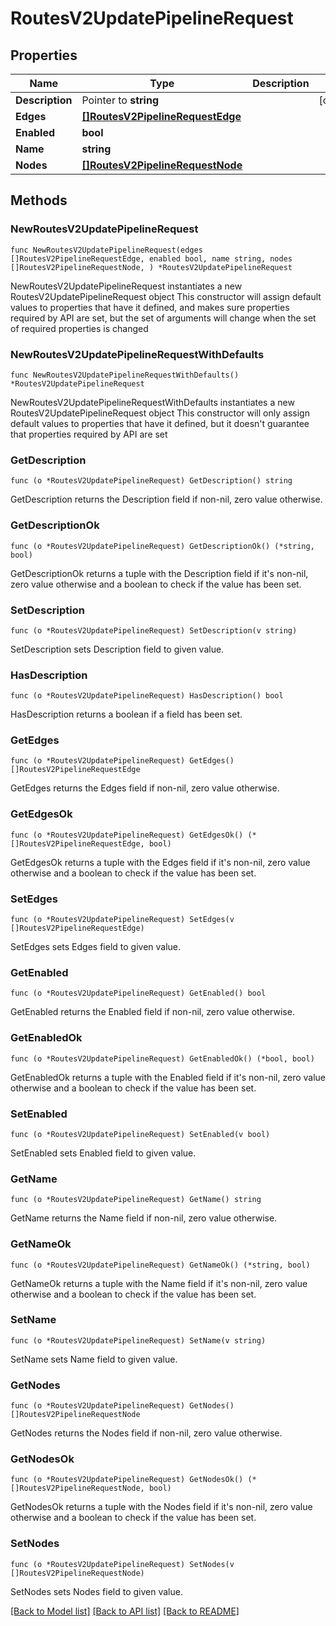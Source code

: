 # RoutesV2UpdatePipelineRequest

## Properties

Name | Type | Description | Notes
------------ | ------------- | ------------- | -------------
**Description** | Pointer to **string** |  | [optional] 
**Edges** | [**[]RoutesV2PipelineRequestEdge**](RoutesV2PipelineRequestEdge.md) |  | 
**Enabled** | **bool** |  | 
**Name** | **string** |  | 
**Nodes** | [**[]RoutesV2PipelineRequestNode**](RoutesV2PipelineRequestNode.md) |  | 

## Methods

### NewRoutesV2UpdatePipelineRequest

`func NewRoutesV2UpdatePipelineRequest(edges []RoutesV2PipelineRequestEdge, enabled bool, name string, nodes []RoutesV2PipelineRequestNode, ) *RoutesV2UpdatePipelineRequest`

NewRoutesV2UpdatePipelineRequest instantiates a new RoutesV2UpdatePipelineRequest object
This constructor will assign default values to properties that have it defined,
and makes sure properties required by API are set, but the set of arguments
will change when the set of required properties is changed

### NewRoutesV2UpdatePipelineRequestWithDefaults

`func NewRoutesV2UpdatePipelineRequestWithDefaults() *RoutesV2UpdatePipelineRequest`

NewRoutesV2UpdatePipelineRequestWithDefaults instantiates a new RoutesV2UpdatePipelineRequest object
This constructor will only assign default values to properties that have it defined,
but it doesn't guarantee that properties required by API are set

### GetDescription

`func (o *RoutesV2UpdatePipelineRequest) GetDescription() string`

GetDescription returns the Description field if non-nil, zero value otherwise.

### GetDescriptionOk

`func (o *RoutesV2UpdatePipelineRequest) GetDescriptionOk() (*string, bool)`

GetDescriptionOk returns a tuple with the Description field if it's non-nil, zero value otherwise
and a boolean to check if the value has been set.

### SetDescription

`func (o *RoutesV2UpdatePipelineRequest) SetDescription(v string)`

SetDescription sets Description field to given value.

### HasDescription

`func (o *RoutesV2UpdatePipelineRequest) HasDescription() bool`

HasDescription returns a boolean if a field has been set.

### GetEdges

`func (o *RoutesV2UpdatePipelineRequest) GetEdges() []RoutesV2PipelineRequestEdge`

GetEdges returns the Edges field if non-nil, zero value otherwise.

### GetEdgesOk

`func (o *RoutesV2UpdatePipelineRequest) GetEdgesOk() (*[]RoutesV2PipelineRequestEdge, bool)`

GetEdgesOk returns a tuple with the Edges field if it's non-nil, zero value otherwise
and a boolean to check if the value has been set.

### SetEdges

`func (o *RoutesV2UpdatePipelineRequest) SetEdges(v []RoutesV2PipelineRequestEdge)`

SetEdges sets Edges field to given value.


### GetEnabled

`func (o *RoutesV2UpdatePipelineRequest) GetEnabled() bool`

GetEnabled returns the Enabled field if non-nil, zero value otherwise.

### GetEnabledOk

`func (o *RoutesV2UpdatePipelineRequest) GetEnabledOk() (*bool, bool)`

GetEnabledOk returns a tuple with the Enabled field if it's non-nil, zero value otherwise
and a boolean to check if the value has been set.

### SetEnabled

`func (o *RoutesV2UpdatePipelineRequest) SetEnabled(v bool)`

SetEnabled sets Enabled field to given value.


### GetName

`func (o *RoutesV2UpdatePipelineRequest) GetName() string`

GetName returns the Name field if non-nil, zero value otherwise.

### GetNameOk

`func (o *RoutesV2UpdatePipelineRequest) GetNameOk() (*string, bool)`

GetNameOk returns a tuple with the Name field if it's non-nil, zero value otherwise
and a boolean to check if the value has been set.

### SetName

`func (o *RoutesV2UpdatePipelineRequest) SetName(v string)`

SetName sets Name field to given value.


### GetNodes

`func (o *RoutesV2UpdatePipelineRequest) GetNodes() []RoutesV2PipelineRequestNode`

GetNodes returns the Nodes field if non-nil, zero value otherwise.

### GetNodesOk

`func (o *RoutesV2UpdatePipelineRequest) GetNodesOk() (*[]RoutesV2PipelineRequestNode, bool)`

GetNodesOk returns a tuple with the Nodes field if it's non-nil, zero value otherwise
and a boolean to check if the value has been set.

### SetNodes

`func (o *RoutesV2UpdatePipelineRequest) SetNodes(v []RoutesV2PipelineRequestNode)`

SetNodes sets Nodes field to given value.



[[Back to Model list]](../README.md#documentation-for-models) [[Back to API list]](../README.md#documentation-for-api-endpoints) [[Back to README]](../README.md)


